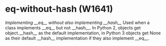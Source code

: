 # eq-without-hash (W1641)
*Implementing \_\_eq\_\_ without also implementing \_\_hash\_\_* Used
when a class implements \_\_eq\_\_ but not \_\_hash\_\_. In Python 2,
objects get object.\_\_hash\_\_ as the default implementation, in Python
3 objects get None as their default \_\_hash\_\_ implementation if they
also implement \_\_eq\_\_.
